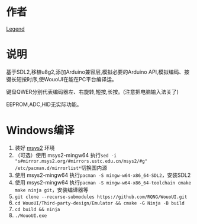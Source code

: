 # 作者
[Legend](https://github.com/liux-pro)

# 说明
基于SDL2,移植u8g2,添加Arduino兼容层,模拟必要的Arduino API,模拟编码、按键长短按时序,使WouoUI在能在PC平台编译运。

键盘QWER分别代表编码器左、右旋转,短按,长按。(注意把电脑输入法关了)

EEPROM,ADC,HID无实际功能。
# Windows编译
1. 装好 [msys2](https://www.msys2.org/) 环境
2. （可选）使用 msys2-mingw64 执行`sed -i "s#mirror.msys2.org/#mirrors.ustc.edu.cn/msys2/#g" /etc/pacman.d/mirrorlist*`切换国内源
3. 使用 msys2-mingw64 执行`pacman -S mingw-w64-x86_64-SDL2`，安装SDL2
4. 使用 msys2-mingw64 执行`pacman -S mingw-w64-x86_64-toolchain cmake make ninja git`，安装编译器等
5. `git clone --recurse-submodules https://github.com/RQNG/WouoUI.git`
6. `cd WouoUI/Third-party-design/Emulator && cmake -G Ninja -B build`
7. `cd build && ninja`
8. `./WouoUI.exe`
